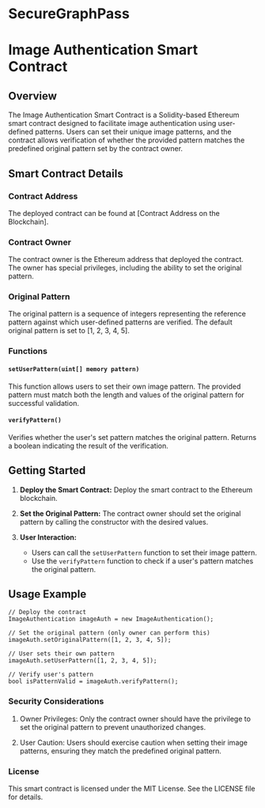 # SecureGraphPass
# Image Authentication Smart Contract

## Overview

The Image Authentication Smart Contract is a Solidity-based Ethereum smart contract designed to facilitate image authentication using user-defined patterns. Users can set their unique image patterns, and the contract allows verification of whether the provided pattern matches the predefined original pattern set by the contract owner.

## Smart Contract Details

### Contract Address

The deployed contract can be found at [Contract Address on the Blockchain].

### Contract Owner

The contract owner is the Ethereum address that deployed the contract. The owner has special privileges, including the ability to set the original pattern.

### Original Pattern

The original pattern is a sequence of integers representing the reference pattern against which user-defined patterns are verified. The default original pattern is set to [1, 2, 3, 4, 5].

### Functions

#### `setUserPattern(uint[] memory pattern)`

This function allows users to set their own image pattern. The provided pattern must match both the length and values of the original pattern for successful validation.

#### `verifyPattern()`

Verifies whether the user's set pattern matches the original pattern. Returns a boolean indicating the result of the verification.

## Getting Started

1. **Deploy the Smart Contract:** Deploy the smart contract to the Ethereum blockchain.

2. **Set the Original Pattern:** The contract owner should set the original pattern by calling the constructor with the desired values.

3. **User Interaction:**
   - Users can call the `setUserPattern` function to set their image pattern.
   - Use the `verifyPattern` function to check if a user's pattern matches the original pattern.

## Usage Example

```solidity
// Deploy the contract
ImageAuthentication imageAuth = new ImageAuthentication();

// Set the original pattern (only owner can perform this)
imageAuth.setOriginalPattern([1, 2, 3, 4, 5]);

// User sets their own pattern
imageAuth.setUserPattern([1, 2, 3, 4, 5]);

// Verify user's pattern
bool isPatternValid = imageAuth.verifyPattern();

```
### Security Considerations
1. Owner Privileges: Only the contract owner should have the privilege to set the original pattern to prevent unauthorized changes.
   
2. User Caution: Users should exercise caution when setting their image patterns, ensuring they match the predefined original pattern.

### License
This smart contract is licensed under the MIT License. See the LICENSE file for details.
